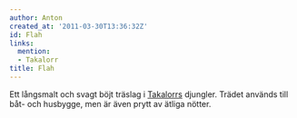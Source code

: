 ```yaml
---
author: Anton
created_at: '2011-03-30T13:36:32Z'
id: Flah
links:
  mention:
  - Takalorr
title: Flah
---
```


Ett långsmalt och svagt böjt träslag i [Takalorrs] djungler. Trädet används till båt- och husbygge,
men är även prytt av ätliga nötter.

  [Takalorrs]: Takalorr
